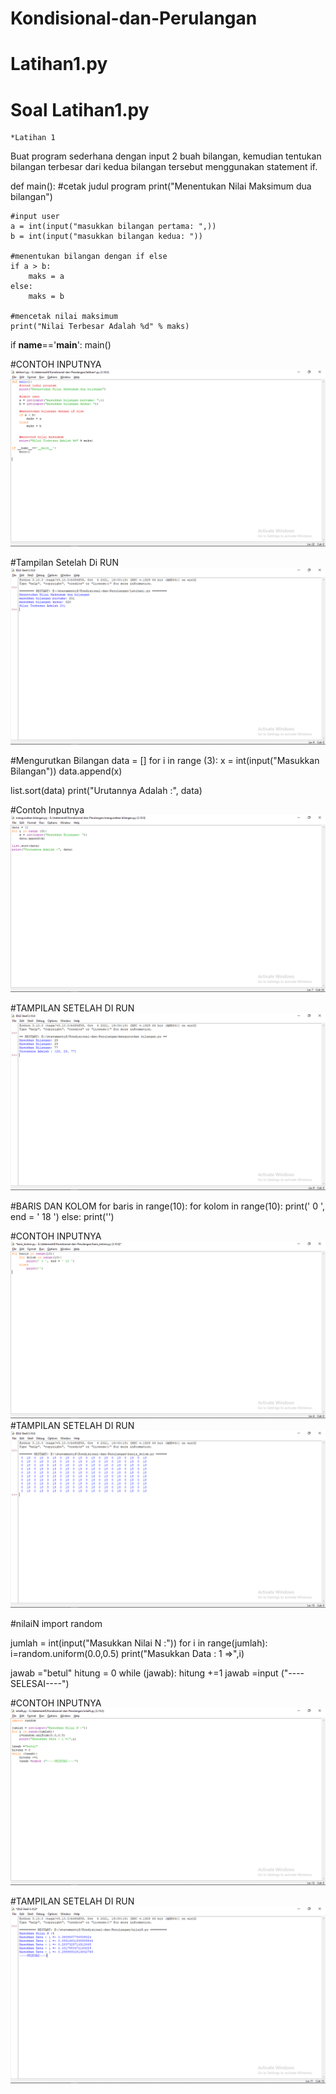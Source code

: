 # Kondisional-dan-Perulangan
# Latihan1.py

# Soal Latihan1.py

	*Latihan 1
Buat program sederhana dengan input 2 buah bilangan, kemudian tentukan bilangan terbesar dari kedua bilangan tersebut menggunakan statement if.

def main():
	#cetak judul program
	print("Menentukan Nilai Maksimum dua bilangan")

	#input user
	a = int(input("masukkan bilangan pertama: ",))
	b = int(input("masukkan bilangan kedua: "))

	#menentukan bilangan dengan if else
	if a > b:
		maks = a
	else:
		maks = b

	#mencetak nilai maksimum
	print("Nilai Terbesar Adalah %d" % maks)

if __name__=='__main__':
	main()

#CONTOH INPUTNYA
![GitHub Logo](1.PNG.png)

#Tampilan Setelah Di RUN
![GitHub Logo](2.PNG.png)

#Mengurutkan Bilangan
data = []
for i in range (3):
	x = int(input("Masukkan Bilangan"))
	data.append(x)

list.sort(data)
print("Urutannya Adalah :", data)

#Contoh Inputnya
![GitHub Logo](3.PNG.png)

#TAMPILAN SETELAH DI RUN
![GitHub Logo](4.PNG.png)

#BARIS DAN KOLOM
for baris in range(10):
	for kolom in range(10):
		print(' 0 ', end = ' 18 ')
	else:
		print('')

#CONTOH INPUTNYA
![GitHub Logo](5.PNG.png)
#TAMPILAN SETELAH DI RUN
![GitHub Logo](7.PNG.png)

#nilaiN
import random

jumlah = int(input("Masukkan Nilai N :"))
for i in range(jumlah):
    i=random.uniform(0.0,0.5)
    print("Masukkan Data : 1 =>",i)

jawab ="betul"
hitung = 0
while (jawab):
    hitung +=1
    jawab =input ("----SELESAI----")

#CONTOH INPUTNYA
![GitHub Logo](6.PNG.png)

#TAMPILAN SETELAH DI RUN
![GitHub Logo](8.PNG.png)
#